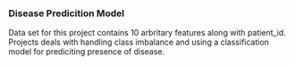 ### Disease Predicition Model 
Data set for this project contains 10 arbritary features along with patient_id. Projects deals with handling class imbalance and using a classification model for prediciting presence of disease.
